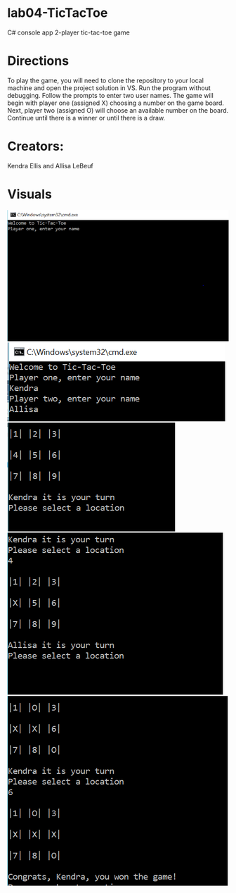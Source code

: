# lab04-TicTacToe
C# console app 2-player tic-tac-toe game

# Directions
To play the game, you will need to clone the repository to your local machine and open the project solution in VS. Run the program without debugging. Follow the prompts to enter two user names. The game will begin with player one (assigned X) choosing a number on the game board. Next, player two (assigned O) will choose an available number on the board. Continue until there is a winner or until there is a draw.

# Creators:
Kendra Ellis and Allisa LeBeuf

# Visuals

![Initializing Game](assets/gameStart.PNG)
![Enter Player Name](assets/enterNames.PNG)
![Start Game](assets/startGamePlay.PNG)
![Player Two Turn](assets/firstTurnDone.PNG)
![Game Over](assets/gameOver.PNG)
